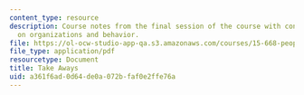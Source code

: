 ```yaml
---
content_type: resource
description: Course notes from the final session of the course with concluding remarks
  on organizations and behavior.
file: https://ol-ocw-studio-app-qa.s3.amazonaws.com/courses/15-668-people-and-organizations-fall-2010/a361f6ad0d64de0a072bfaf0e2ffe76a_MIT15_668F10_read25.pdf
file_type: application/pdf
resourcetype: Document
title: Take Aways
uid: a361f6ad-0d64-de0a-072b-faf0e2ffe76a
---
```

